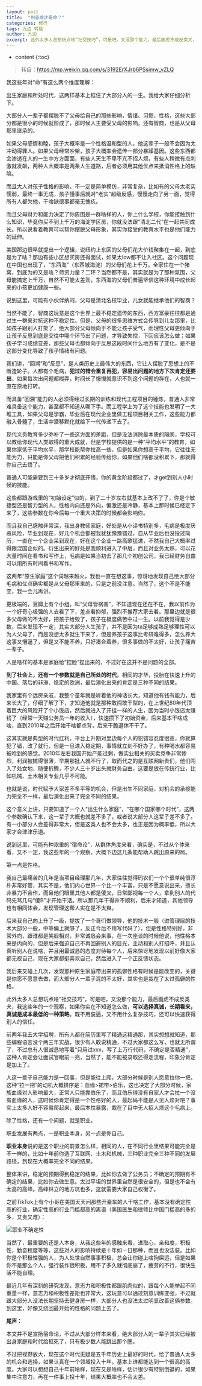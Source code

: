 ```yaml
---
layout: post
title:  "到底啥才是命？"
categories: 修行
tags: 九边 转载
author: 九边
excerpt: 此外太多人总想玩点啥“社交技巧”，可是吧，又没那个能力，最后画虎不成反类犬，我这些年的一个观察，如果你实在不知道怎么做，可以选择真诚，长期看来，真诚是成本最低的一种策略。既不用装逼，又不用什么复杂技巧，还可以快速获得别人的信任。
---
```


* content
{:toc}

> 转自：<https://mp.weixin.qq.com/s/3192ErXJrb6PSsimw_vZLQ>

我这些年对“命”有这么两个维度理解：

出生家庭和所处时代，这两样基本上框住了大部分人的一生。我给大家仔细分析下。

大部分人一辈子都摆脱不了父母给自己的那些影响，情绪、习惯、性格，这些大部分都是很小的时候就形成了，那时候人主要受父母的影响。还有智商，也是从父母那里继承的。

如果父母感情和睦，孩子大概率是一个性格温和型的人，他这辈子一般不会因为太冲动得罪人。如果父母经常吵架，孩子大概率会遗传一部分暴躁基因。这些东西都会渗透在人的一生中方方面面，有些人天生不卑不亢不招人烦，有些人稍微有点刺激就发飙，两种人大概率是两条人生道路，后者必须用其他优点来抵消性格上的缺陷。

而且大人对孩子性格的影响，不一定是简单模仿，非常复杂，比如有的父母太老实懦弱，最终一事无成，孩子懂事后就对“老实”超级反感，慢慢走向了另一面，觉得所有人都欠他，干啥缺德事都毫无愧疚。

而且父母财力和能力决定了你周围是一群啥样的人，你上什么学校，你能接触到什么知识，毕竟你买不到上千万的海淀学区房，你就没法跟“清北二代”在一起共同成长。所以说看着教育可以帮你摆脱父母形象，其实你接受的教育水平也是他们能力的延伸。

美国那边很早就提出一个逻辑，说纽约上东区的父母们花大价钱聚集在一起，到底是为了啥？那边有些小区想买房还得面试，如果太low都不让入社区。这个问题现在中国也出现了，“东西海”（东西城海淀）的父母们花上千万，全家住在一个猪窝，到底为的又是啥？师资力量？二环？当然都不是，其实就是为了那种氛围，父母能搞定上千万，自然不可能太差劲，东西海的父母们普遍坚信这种环境中成长起来的小孩更加健康一些。

说到这里，可能有小伙伴纳闷，父母是清北名校毕业，儿女就能继承他们的智商？

当然不能了，智商这玩意是这个世界上最不稳定遗传的东西，西方富豪往往都是通过生一群来对抗这种不稳定性。但是，父母的很多思维方式会传导到儿女那里，比如孩子跟别人打架了，绝大部分父母倾向于不能让孩子受气，而理性父母更倾向于让孩子反思到底是交往中哪个环节出了问题，才导致失控，下回应该怎么做；如果孩子学习成绩变差，那些父母也都倾向于反思这段时间什么地方有了变化，是不是这部分变化导致了孩子情绪有问题。

我们讲，“回溯”和“反思”，是人类历史上最伟大的东西，它让人摆脱了思想上的不断造轮子。人都有个毛病，**犯过的错会重复再犯，容易出问题的地方下次肯定还要出**，如果每次出问题都糊弄，时间长了慢慢就意识不到这个问题的存在，人也就一直在原地打转。

而具备“回溯”能力的人必须得经过长期的训练和现代工程项目的锤炼，普通人非常难具备这个能力，甚至都不知道从哪下手。而工程学上为了这个技能也发明了一大堆工具，如果父母是学霸，毕业后在现代企业里做工程项目相关工作，这些能力都融入骨髓了，生活中潜移默化就给下一代传递下去了。

现代义务教育多少弥补了一些这方面的差距，但是没法消除最本质的隔阂，学校可以教给你现代人类取得的重大成就，但是学校提供的是一种“平均水平”的教育，如果你家低于平均水平，那学校能帮你拉高一些，但是如果你想高于平均，它往往无能为力，只能是你父母把他们积累的经验传给你，如果他们啥都没积累下，那就得你自己去悟了。

普通人可能需要到三十多岁才彻底开悟，你的黄金阶段都过了，才get到别人小时候的技能。

这些都跟游戏里的“初始设定”似的，到了二十岁左右就基本上改不了了，你是个敏捷型还是智力型的人，性格内向还是外向，偏激还是冷静，基本上那时候已经定下来了，这些参数在你今后每一个重大决策的时候都会影响你。

而且我自己感触非常深，我出身教师家庭，好处是从小读书特别多，毛病是极度厌恶风险，毕业到现在，好几个机会都被我犹犹豫豫错过，自从毕业后也没投过简历，一直在一个企业呆到现在，好在这个企业一路高歌猛进，不然我自己大概率过得跟混国企似的。衍生出来的好处是我顺利进入了中层，而且对业务太熟，可以花大量时间在看书和写作上，毛病是如果当初去了那几个初创公司，我已经财务自由可以用所有时间看书和写作。

这两年“原生家庭”这个词越来越火，我也一直在想这事，惊讶地发现自己绝大部分毛病和优点确实都是从父母那里来的，只是之前没注意。当然了，这个不是不能变，我一会儿再讲。

更极端的，豆瓣上有个小组，叫“父母皆祸害”，不知道现在还在不在，我以前作为一个好奇心极强的人去看了下，差点看抑郁，强烈不推荐大家去看。那里边就是很多父母做的不太好，把孩子给毁了，孩子在极度痛苦中过一生。以前我觉得是少数，后来发现不一定，其实大部分人生孩子，并不是因为ta足够成熟足够理性可以为人父母了，而是没想太多就生下来了，但是养孩子这事比考研难得多，怎么养大这事又懵逼了，但是又不能不养，只好凑合着养，很多事做的不太好，让孩子痛苦一辈子。

人是啥样的基本是家庭给“捏脸”捏出来的，不过好在这并不是问题的全部。

**到了社会上，还有一个参数就是自己所处的时代**。相同的才华，投胎在快速上升的中国、落后的非洲、稳定的欧洲，最后演化出来的肯定是三种不同的结果。

我家里有个远房亲戚，我整个童年就是听着他的神话长大，知道他有钱有能力，后来长大了，仔细了解了下，才知道他就是那种敢闯敢干型的，在上世纪80年代顶着巨大的风险开了个小饭店，然后就进入了开挂一样的人生，因为当时小饭店太赚钱了（经常一天赚公务员一年的收入），快速攒下了初始资金，后来基本干啥成啥，直到2010年之后开始干啥都点背，后来干脆退休不干了。

这其实就是典型的时代红利，平台上升期对里边每个人的犯错容忍度很高，你就算犯了错，改了就行，但是一旦进入稳定期，事情就立刻不好办了，有种喝水都容易被呛到的感觉。2010年左右我国开始产能过剩，做实业相关的买卖竞争非常惨烈，利润被摊得很薄，早期那批人就不行了，取而代之的是互联网新贵们，他们闯入了处女地，随便折腾，不少人三十岁出头就财务自由，这要是放在传统行业，比如机械、土木相关专业几乎不可能。

也就是说，时代赋予大家差不多平等的机会，但是出生不同家庭，对机会的承接能力完全不一样，最后演化出来了完全不同的结果。

这个意义上讲，只要知道了一个人“出生什么家庭”，“在哪个国家哪个时代”，这两个参数确认下来，这一辈子大概也就差不多了，或者说大部分人这辈子差不多了。有一小部分人会差得非常大，但是这类人也不会太多，也正是因为概率低，所以大家才会津津乐道。

说到这里，可能有种浓重的“宿命论”，从群体角度来看，确实是，不过从个体来看，又不一定，我这些年的一个观察，大概下边这几条能帮助人跳出原来的局。

第一点是性格。

我自己最痛苦的几年是当项目经理那几年，大家往往觉得码农们一个个很单纯很淳朴非常好管，其实不是，他们内心世界一个比一个丰富，只是不愿意说出来，擅长非暴力不合作，而且他们眼里其他人都是傻叉，日常鄙视每一个人，拿到别人的代码先骂几句“傻B”才开始干活。所以那几年干得并不顺利，后来才知道，其他领导也有相同体会，发现管理这帮人实在是不太爽。

后来我自己向上升了一级，提拔了一个哥们做领导，他的技术一般（进管理层的技术大部分一般，中等偏上就够了，反正今后不用写代码了），但是性格特别好，非常外向，跟谁都是笑脸相对，非常诚恳会来事，在一次座谈的时候他说，他性格本来是内向的，但是后来强迫自己不再回避别人的目光，主动和别人打招呼，并且认真听别人在说啥，并且用最诚恳的态度对待每个人，后来惊讶地发现以前好像大家都无视自己，现在大家都挺喜欢自己，然后进入了一个正反馈状态。

我后来又碰上几次，发现那种原生家庭带出来的孤僻性格有时候是能改变的，关键是你愿不愿意去做，而大部分人一辈子混的不太好，其实也是栽在了太过孤僻的性格。

此外太多人总想玩点啥“社交技巧”，可是吧，又没那个能力，最后画虎不成反类犬，我这些年的一个观察，如果你实在不知道怎么做，**可以选择真诚，长期看来，真诚是成本最低的一种策略**。既不用装逼，又不用什么复杂技巧，还可以快速获得别人的信任。

前两年我去大学招聘，所有人都在简历里写了精通这精通那，其实想想就知道，那些编程语言没个两三年实战，很少有人敢说精通，不过大家都这么写，也就无所谓了，不过总有人很诚恳地写着“只用过xxx，写了上万行代码，不确定是否精通”，这种人肯定会让面试官眼前一亮，当然了，能不能被录取还得走流程，印象分肯定是加上了。

人这一辈子自己能力是一回事，但是能往上爬，大部分时候是别人愿意拉你一把，这种“拉一把”的动机大概排序是：血缘>裙带>伯乐，这也决定了大部分时候，家族血缘对人影响最大，正常人只能靠伯乐了，而且伯乐得没有自家人才会拉一个没有血缘的人，这时候你肯定得是一个性格好的人，最起码不能是人见人烦对吧？事实上太多人好不容易爬起来，最后本性暴露，栽在了目中无人招人烦这个毛病上。

除了性格，还有一个问题，就是职业。

职业发展有两点，一是职业本身，另一点是你自己。

**职业本身**说的是这个职业的前景怎么样，相同的人，在不同行业里结果可能完全是不一样的，比如十年前你选了互联网、土木和机械，三种职业完全三种不同的发展路径，到现在大概率完全不同的结果。

整体来讲，稳定的预期得到稳定的结果，比如你去做了公务员；不确定的预期有不确定的结果，比如你去做生意。太过平坦的世界里自然是很安全的，但是也不会有太高的高峰。高峰林立的地方坑也多，这就需要大家自己权衡了。

之前TikTok上有个小哥在美国天天问那些开豪车的人干啥工作，基本没有确定性高的行业，确定性高的行业门槛都高的离谱（美国医生和律师比中国门槛高的多的多，又贵又难）：

![职业不确定性](https://img.guoqianfan.com/note/2021/07/职业不确定性.png)

当然了，最重要的还是人本身，从我这些年的感触来看，进取心，亲和度，积极性，勤奋程度等等，这些对人的影响持续是十年如一日那种，而且也没法装。比如你是个积极性强的人，为人处世自然事事积极，总会让你碰上啥狗屎运，但是如果你不是那么个人，强行装作很积极，用不了多久就彻底崩了，疲劳的不行，很快生活不能自理。

最近几年有深刻的研究发现，意志力和积极性都跟肌肉似的，跟每个人能举起不同重量一样，意志力和积极性差距也非常大，这玩意可以通过刻意训练变强，不过就跟大部分人没法长期坚持去健身房一样，大部分人也没法太过明显改善这俩参数。到这里，好像又绕回最开始的性格的问题上去了。

**尾声：**

本文并不是宣扬宿命论，不过从大部分样本来看，绝大部分人的一辈子其实已经被出身家庭和时代给框死了，只有极少数人能跳出那个圈。

不过把视野放大，现在这个时代无疑是五千年历史上最好的时代，给了普通人太多的机会和选择，如果认真在一个领域投入十年，基本上谁都能达到一个很高的高度。大家可以想想自己十年前啥样，现在又是啥样，估计很少有特别倒退的，如果集中注意力，再在一件事上投十年，结果大概率也不会太差。